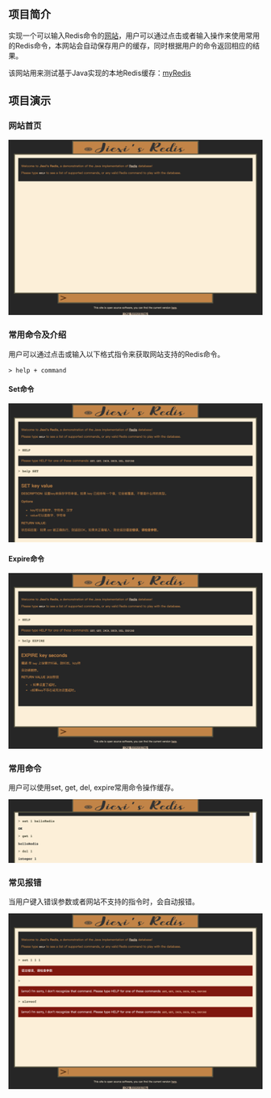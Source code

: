 ## 项目简介

实现一个可以输入Redis命令的[网站](http://redis.lijiexi.com/)，用户可以通过点击或者输入操作来使用常用的Redis命令，本网站会自动保存用户的缓存，同时根据用户的命令返回相应的结果。

该网站用来测试基于Java实现的本地Redis缓存：[myRedis](https://github.com/lijiexi/myRedis)

## 项目演示

### 网站首页

![](https://raw.githubusercontent.com/lijiexi/Picbed_PicGo/main/blogImg/%E6%88%AA%E5%B1%8F2022-05-29%2020.21.04.png)

### 常用命令及介绍

用户可以通过点击或输入以下格式指令来获取网站支持的Redis命令。

```
> help + command
```

#### Set命令

![](https://raw.githubusercontent.com/lijiexi/Picbed_PicGo/main/blogImg/%E6%88%AA%E5%B1%8F2022-05-29%2020.32.16.png)

#### Expire命令

![](https://raw.githubusercontent.com/lijiexi/Picbed_PicGo/main/blogImg/%E6%88%AA%E5%B1%8F2022-05-29%2020.22.40.png)

### 常用命令

用户可以使用set, get, del, expire常用命令操作缓存。

![](https://raw.githubusercontent.com/lijiexi/Picbed_PicGo/main/blogImg/%E6%88%AA%E5%B1%8F2022-05-29%2020.24.54.png)

### 常见报错

当用户键入错误参数或者网站不支持的指令时，会自动报错。

![](https://raw.githubusercontent.com/lijiexi/Picbed_PicGo/main/blogImg/%E6%88%AA%E5%B1%8F2022-05-29%2020.26.46.png)

